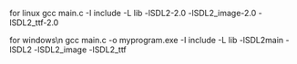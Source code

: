 for linux
gcc main.c -I include -L lib -lSDL2-2.0 -lSDL2_image-2.0 -lSDL2_ttf-2.0 

for windows\n
gcc main.c -o myprogram.exe -I include -L lib -lSDL2main -lSDL2 -lSDL2_image -lSDL2_ttf
